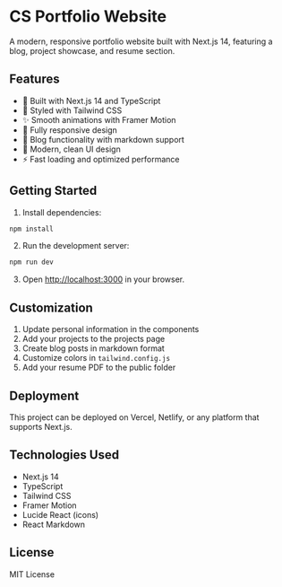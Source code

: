 # CS Portfolio Website

A modern, responsive portfolio website built with Next.js 14, featuring a blog, project showcase, and resume section.

## Features

- 🚀 Built with Next.js 14 and TypeScript
- 💨 Styled with Tailwind CSS
- ✨ Smooth animations with Framer Motion
- 📱 Fully responsive design
- 📝 Blog functionality with markdown support
- 🎨 Modern, clean UI design
- ⚡ Fast loading and optimized performance

## Getting Started

1. Install dependencies:
```bash
npm install
```

2. Run the development server:
```bash
npm run dev
```

3. Open [http://localhost:3000](http://localhost:3000) in your browser.

## Customization

1. Update personal information in the components
2. Add your projects to the projects page
3. Create blog posts in markdown format
4. Customize colors in `tailwind.config.js`
5. Add your resume PDF to the public folder

## Deployment

This project can be deployed on Vercel, Netlify, or any platform that supports Next.js.

## Technologies Used

- Next.js 14
- TypeScript
- Tailwind CSS
- Framer Motion
- Lucide React (icons)
- React Markdown

## License

MIT License